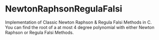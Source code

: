 # NewtonRaphsonRegulaFalsi
Implementation of Classic Newton Raphson &amp; Regula Falsi Methods in C.
You can find the root of a at most 4 degree polynomial with either Newton Raphson or Regula Falsi Methods.
